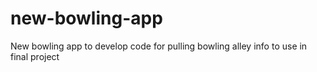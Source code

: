 # new-bowling-app
New bowling app to develop code for pulling bowling alley info to use in final project
